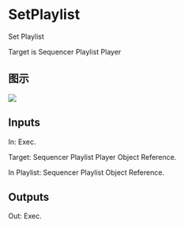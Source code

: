 # SetPlaylist

Set Playlist

Target is Sequencer Playlist Player

## 图示

![]($-20221218-20562494.png)

## Inputs

In: Exec.

Target: Sequencer Playlist Player Object Reference.

In Playlist: Sequencer Playlist Object Reference.  

## Outputs

Out: Exec.

